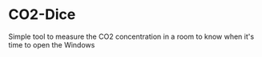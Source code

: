 # CO2-Dice
Simple tool to measure the CO2 concentration in a room to know when it's time to open the Windows
